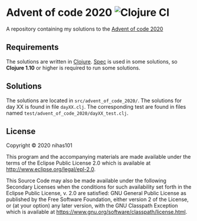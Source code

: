 # Advent of code 2020 ![Clojure CI](https://github.com/nihas101/advent-of-code-2020/workflows/Clojure%20CI/badge.svg)
A repository containing my solutions to the [Advent of code 2020](https://adventofcode.com)

## Requirements
The solutions are written in [Clojure](https://clojure.org). [Spec](https://clojure.org/guides/spec) is used in some solutions, so **Clojure 1.10** or higher is required to run some solutions.

## Solutions
The solutions are located in `src/advent_of_code_2020/`. The solutions for day XX is found in file `dayXX.clj`. The corresponding test are found in files named `test/advent_of_code_2020/dayXX_test.clj`.

## License

Copyright © 2020 nihas101

This program and the accompanying materials are made available under the
terms of the Eclipse Public License 2.0 which is available at
http://www.eclipse.org/legal/epl-2.0.

This Source Code may also be made available under the following Secondary
Licenses when the conditions for such availability set forth in the Eclipse
Public License, v. 2.0 are satisfied: GNU General Public License as published by
the Free Software Foundation, either version 2 of the License, or (at your
option) any later version, with the GNU Classpath Exception which is available
at https://www.gnu.org/software/classpath/license.html.
